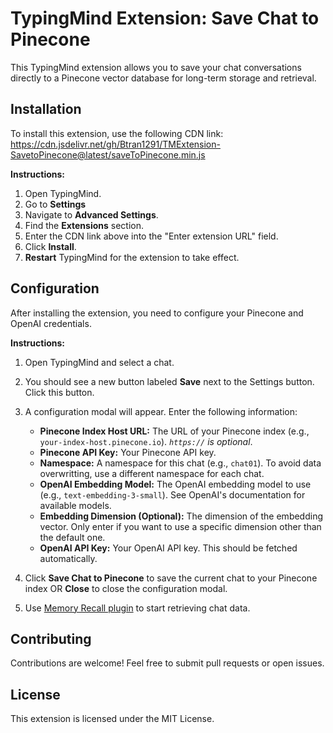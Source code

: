 # TypingMind Extension: Save Chat to Pinecone

This TypingMind extension allows you to save your chat conversations directly to a Pinecone vector database for long-term storage and retrieval.

## Installation

To install this extension, use the following CDN link: https://cdn.jsdelivr.net/gh/Btran1291/TMExtension-SavetoPinecone@latest/saveToPinecone.min.js 

**Instructions:**

1.  Open TypingMind.
2.  Go to **Settings**
3.  Navigate to **Advanced Settings**.
4.  Find the **Extensions** section.
5.  Enter the CDN link above into the "Enter extension URL" field.
6.  Click **Install**.
7.  **Restart** TypingMind for the extension to take effect.

## Configuration

After installing the extension, you need to configure your Pinecone and OpenAI credentials.

**Instructions:**

1.  Open TypingMind and select a chat.
2.  You should see a new button labeled **Save** next to the Settings button. Click this button.
3.  A configuration modal will appear.  Enter the following information:

    *   **Pinecone Index Host URL:** The URL of your Pinecone index (e.g., `your-index-host.pinecone.io`).  *`https://` is optional*.
    *   **Pinecone API Key:** Your Pinecone API key.
    *   **Namespace:**  A namespace for this chat (e.g., `chat01`). To avoid data overwritting, use a different namespace for each chat.
    *   **OpenAI Embedding Model:** The OpenAI embedding model to use (e.g., `text-embedding-3-small`).  See OpenAI's documentation for available models.
    *   **Embedding Dimension (Optional):** The dimension of the embedding vector. Only enter if you want to use a specific dimension other than the default one.
    *   **OpenAI API Key:** Your OpenAI API key. This should be fetched automatically.

4.  Click **Save Chat to Pinecone** to save the current chat to your Pinecone index OR **Close** to close the configuration modal.
5.  Use [Memory Recall plugin](https://github.com/Btran1291/TMPlugin-MemoryRecall) to start retrieving chat data.

## Contributing

Contributions are welcome!  Feel free to submit pull requests or open issues.

## License

This extension is licensed under the MIT License.
